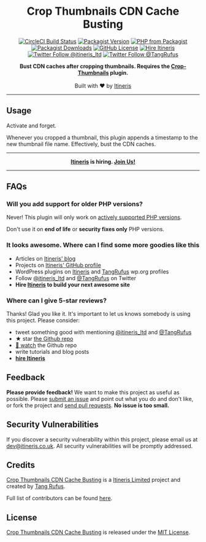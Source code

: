 <div align="center">

# Crop Thumbnails CDN Cache Busting

</div>

<div align="center">

[![CircleCI Build Status](https://img.shields.io/circleci/build/gh/ItinerisLtd/crop-thumbnails-cdn-cache-busting?style=flat-square)](https://circleci.com/gh/ItinerisLtd/crop-thumbnails-cdn-cache-busting)
[![Packagist Version](https://img.shields.io/packagist/v/itinerisltd/crop-thumbnails-cdn-cache-busting.svg?label=release&style=flat-square)](https://packagist.org/packages/itinerisltd/crop-thumbnails-cdn-cache-busting)
[![PHP from Packagist](https://img.shields.io/packagist/php-v/itinerisltd/crop-thumbnails-cdn-cache-busting.svg?style=flat-square)](https://packagist.org/packages/itinerisltd/crop-thumbnails-cdn-cache-busting)
[![Packagist Downloads](https://img.shields.io/packagist/dt/itinerisltd/crop-thumbnails-cdn-cache-busting.svg?label=packagist%20downloads&style=flat-square)](https://packagist.org/packages/itinerisltd/crop-thumbnails-cdn-cache-busting/stats)
[![GitHub License](https://img.shields.io/github/license/itinerisltd/crop-thumbnails-cdn-cache-busting.svg?style=flat-square)](https://github.com/itinerisltd/crop-thumbnails-cdn-cache-busting/blob/master/LICENSE)
[![Hire Itineris](https://img.shields.io/badge/Hire-Itineris-ff69b4.svg?style=flat-square)](https://www.itineris.co.uk/contact/)
[![Twitter Follow @itineris_ltd](https://img.shields.io/twitter/follow/itineris_ltd?style=flat-square&color=1da1f2)](https://twitter.com/itineris_ltd)
[![Twitter Follow @TangRufus](https://img.shields.io/twitter/follow/TangRufus?style=flat-square&color=1da1f2)](https://twitter.com/tangrufus)

</div>

<p align="center">
  <strong>Bust CDN caches after cropping thumbnails. Requires the <a href="https://wordpress.org/plugins/crop-thumbnails/">Crop-Thumbnails</a> plugin.</strong>
  <br />
  <br />
  Built with ♥ by <a href="https://www.itineris.co.uk/">Itineris</a>
</p>

---

## Usage

Activate and forget.

Whenever you cropped a thumbnail, this plugin appends a timestamp to the new thumbnail file name. Effectively, bust the CDN caches.   

---

<div align="center">

**[Itineris](https://www.itineris.co.uk/) is hiring. [Join Us!](https://www.itineris.co.uk/careers/)**

</div>

---

## FAQs

### Will you add support for older PHP versions?

Never! This plugin will only work on [actively supported PHP versions](https://secure.php.net/supported-versions.php).

Don't use it on **end of life** or **security fixes only** PHP versions.

### It looks awesome. Where can I find some more goodies like this

- Articles on [Itineris' blog](https://www.itineris.co.uk/blog/)
- Projects on [Itineris' GitHub profile](https://github.com/itinerisltd)
- WordPress plugins on [Itineris](https://profiles.wordpress.org/itinerisltd/#content-plugins) and [TangRufus](https://profiles.wordpress.org/tangrufus/#content-plugins) wp.org profiles
- Follow [@itineris_ltd](https://twitter.com/itineris_ltd) and [@TangRufus](https://twitter.com/tangrufus) on Twitter
- **Hire [Itineris](https://www.itineris.co.uk/services/) to build your next awesome site**

### Where can I give 5-star reviews?

Thanks! Glad you like it. It's important to let us knows somebody is using this project. Please consider:

- tweet something good with mentioning [@itineris_ltd](https://twitter.com/itineris_ltd) and [@TangRufus](https://twitter.com/tangrufus)
- ★ star [the Github repo](https://github.com/itinerisltd/crop-thumbnails-cdn-cache-busting)
- [👀 watch](https://github.com/itinerisltd/crop-thumbnails-cdn-cache-busting/subscription) the Github repo
- write tutorials and blog posts
- **[hire Itineris](https://www.itineris.co.uk/work/)**

## Feedback

**Please provide feedback!** We want to make this project as useful as possible.
Please [submit an issue](https://github.com/itinerisltd/crop-thumbnails-cdn-cache-busting/issues/new) and point out what you do and don't like, or fork the project and [send pull requests](https://github.com/itinerisltd/crop-thumbnails-cdn-cache-busting/pulls/).
**No issue is too small.**

## Security Vulnerabilities

If you discover a security vulnerability within this project, please email us at [dev@itineris.co.uk](mailto:dev@itineris.co.uk).
All security vulnerabilities will be promptly addressed.

## Credits

[Crop Thumbnails CDN Cache Busting](https://github.com/itinerisltd/crop-thumbnails-cdn-cache-busting) is a [Itineris Limited](https://www.itineris.co.uk/) project and created by [Tang Rufus](https://www.typist.tech/).

Full list of contributors can be found [here](https://github.com/itinerisltd/crop-thumbnails-cdn-cache-busting/graphs/contributors).

## License

[Crop Thumbnails CDN Cache Busting](https://github.com/itinerisltd/crop-thumbnails-cdn-cache-busting) is released under the [MIT License](https://opensource.org/licenses/MIT).
